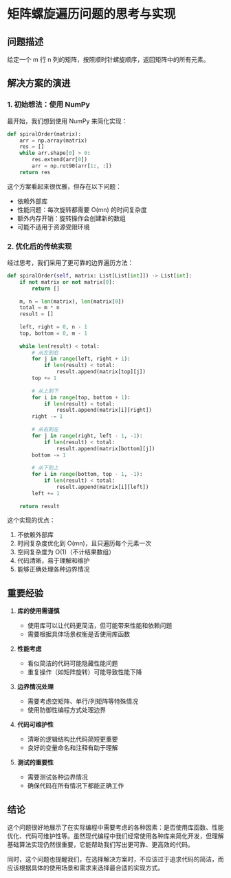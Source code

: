 # 矩阵螺旋遍历问题的思考与实现

## 问题描述
给定一个 m 行 n 列的矩阵，按照顺时针螺旋顺序，返回矩阵中的所有元素。

## 解决方案的演进

### 1. 初始想法：使用 NumPy
最开始，我们想到使用 NumPy 来简化实现：
```python
def spiralOrder(matrix):
    arr = np.array(matrix)
    res = []
    while arr.shape[0] > 0:
        res.extend(arr[0])
        arr = np.rot90(arr[1:, :])
    return res
```

这个方案看起来很优雅，但存在以下问题：
- 依赖外部库
- 性能问题：每次旋转都需要 O(mn) 的时间复杂度
- 额外内存开销：旋转操作会创建新的数组
- 可能不适用于资源受限环境

### 2. 优化后的传统实现
经过思考，我们采用了更可靠的边界遍历方法：

```python
def spiralOrder(self, matrix: List[List[int]]) -> List[int]:
    if not matrix or not matrix[0]:
        return []
        
    m, n = len(matrix), len(matrix[0])
    total = m * n
    result = []
    
    left, right = 0, n - 1
    top, bottom = 0, m - 1
    
    while len(result) < total:
        # 从左到右
        for j in range(left, right + 1):
            if len(result) < total:
                result.append(matrix[top][j])
        top += 1
        
        # 从上到下
        for i in range(top, bottom + 1):
            if len(result) < total:
                result.append(matrix[i][right])
        right -= 1
        
        # 从右到左
        for j in range(right, left - 1, -1):
            if len(result) < total:
                result.append(matrix[bottom][j])
        bottom -= 1
        
        # 从下到上
        for i in range(bottom, top - 1, -1):
            if len(result) < total:
                result.append(matrix[i][left])
        left += 1
        
    return result
```

这个实现的优点：
1. 不依赖外部库
2. 时间复杂度优化到 O(mn)，且只遍历每个元素一次
3. 空间复杂度为 O(1)（不计结果数组）
4. 代码清晰，易于理解和维护
5. 能够正确处理各种边界情况

## 重要经验

1. **库的使用需谨慎**
   - 使用库可以让代码更简洁，但可能带来性能和依赖问题
   - 需要根据具体场景权衡是否使用库函数

2. **性能考虑**
   - 看似简洁的代码可能隐藏性能问题
   - 重复操作（如矩阵旋转）可能导致性能下降

3. **边界情况处理**
   - 需要考虑空矩阵、单行/列矩阵等特殊情况
   - 使用防御性编程方式处理边界

4. **代码可维护性**
   - 清晰的逻辑结构比代码简短更重要
   - 良好的变量命名和注释有助于理解

5. **测试的重要性**
   - 需要测试各种边界情况
   - 确保代码在所有情况下都能正确工作

## 结论

这个问题很好地展示了在实际编程中需要考虑的各种因素：是否使用库函数、性能优化、代码可维护性等。虽然现代编程中我们经常使用各种库来简化开发，但理解基础算法实现仍然很重要，它能帮助我们写出更可靠、更高效的代码。

同时，这个问题也提醒我们，在选择解决方案时，不应该过于追求代码的简洁，而应该根据具体的使用场景和需求来选择最合适的实现方式。